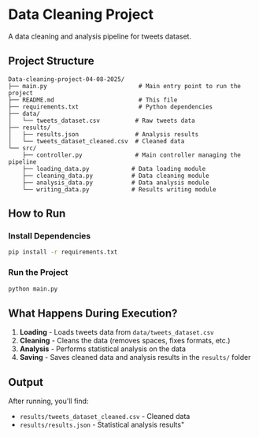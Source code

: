 # Data Cleaning Project

A data cleaning and analysis pipeline for tweets dataset.

## Project Structure

```
Data-cleaning-project-04-08-2025/
├── main.py                          # Main entry point to run the project
├── README.md                        # This file
├── requirements.txt                 # Python dependencies
├── data/
│   └── tweets_dataset.csv          # Raw tweets data
├── results/
│   ├── results.json                # Analysis results
│   └── tweets_dataset_cleaned.csv  # Cleaned data
└── src/
    ├── controller.py               # Main controller managing the pipeline
    ├── loading_data.py            # Data loading module
    ├── cleaning_data.py           # Data cleaning module
    ├── analysis_data.py           # Data analysis module
    └── writing_data.py            # Results writing module
```

## How to Run

### Install Dependencies
```bash
pip install -r requirements.txt
```

### Run the Project
```bash
python main.py
```

## What Happens During Execution?

1. **Loading** - Loads tweets data from `data/tweets_dataset.csv`
2. **Cleaning** - Cleans the data (removes spaces, fixes formats, etc.)
3. **Analysis** - Performs statistical analysis on the data
4. **Saving** - Saves cleaned data and analysis results in the `results/` folder

## Output

After running, you'll find:
- `results/tweets_dataset_cleaned.csv` - Cleaned data
- `results/results.json` - Statistical analysis results" 
